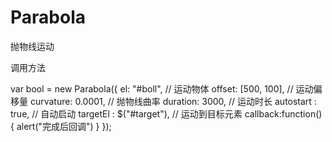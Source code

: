 # Parabola

抛物线运动

调用方法

   var bool = new Parabola({
        el: "#boll",  // 运动物体
        offset: [500, 100], // 运动偏移量
        curvature: 0.0001, //  抛物线曲率
        duration: 3000,  // 运动时长
        autostart : true, // 自动启动
        targetEl : $("#target"), // 运动到目标元素
        callback:function(){
            alert("完成后回调")
        }
    });
